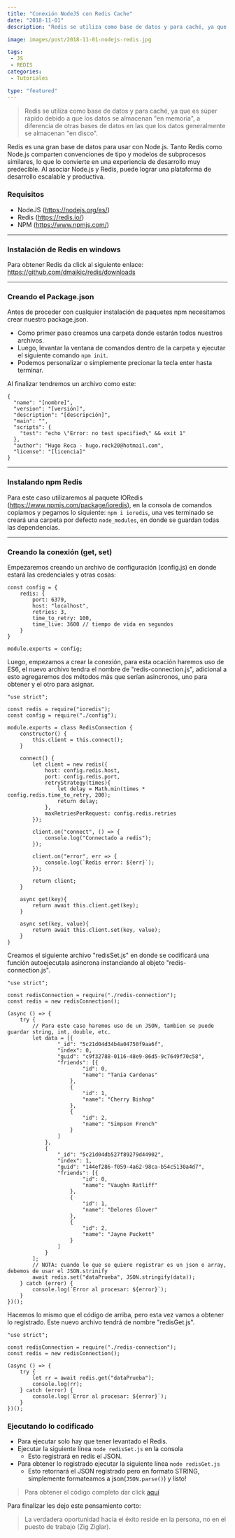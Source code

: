 ```yaml
---
title: "Conexión NodeJS con Redis Cache"
date: "2018-11-01"
description: "Redis se utiliza como base de datos y para caché, ya que es súper rápido debido a que los datos se almacenan 'en memoria', a diferencia de otras bases de datos en las que los datos generalmente se almacenan 'en disco'."

image: images/post/2018-11-01-nodejs-redis.jpg

tags:
 - JS
 - REDIS
categories:
 - Tutoriales

type: "featured"
---
```

> Redis se utiliza como base de datos y para caché, ya que es súper rápido debido a que los datos se almacenan "en memoria", a diferencia de otras bases de datos en las que los datos generalmente se almacenan "en disco".

Redis es una gran base de datos para usar con Node.js. Tanto Redis como Node.js comparten convenciones de tipo y modelos de subprocesos similares, lo que lo convierte en una experiencia de desarrollo muy predecible. Al asociar Node.js y Redis, puede lograr una plataforma de desarrollo escalable y productiva.   

### Requisitos
- NodeJS (https://nodejs.org/es/)
- Redis (https://redis.io/)
- NPM (https://www.npmjs.com/)

----
### Instalación de Redis en windows
Para obtener Redis da click al siguiente enlace: https://github.com/dmajkic/redis/downloads

----
### Creando el Package.json
Antes de proceder con cualquier instalación de paquetes npm necesitamos crear nuestro package.json.

- Como primer paso creamos una carpeta donde estarán todos nuestros archivos.
- Luego, levantar la ventana de comandos dentro de la carpeta y ejecutar el siguiente comando `npm init`.
- Podemos personalizar o simplemente precionar la tecla enter hasta terminar.

Al finalizar tendremos un archivo como este:

```
{
  "name": "[nombre]",
  "version": "[versión]",
  "description": "[descripción]",
  "main": "",
  "scripts": {
    "test": "echo \"Error: no test specified\" && exit 1"
  },
  "author": "Hugo Roca - hugo.rock20@hotmail.com",
  "license": "[licencia]"
}
```

----
### Instalando npm Redis
Para este caso utilizaremos al paquete IORedis (https://www.npmjs.com/package/ioredis), en la consola de comandos copiamos y pegamos lo siquiente: `npm i ioredis`, una ves terminado se creará una carpeta por defecto `node_modules`, en donde se guardan todas las dependencias.

----
### Creando la conexión (get, set)
Empezaremos creando un archivo de configuración (config.js) en donde estará las credenciales y otras cosas:

```
const config = {
    redis: {
        port: 6379,
        host: "localhost",
        retries: 3,
        time_to_retry: 100,
        time_live: 3600 // tiempo de vida en segundos
    }
}

module.exports = config;
```

Luego, empezamos a crear la conexión, para esta ocación haremos uso de ES6, el nuevo archivo tendra el nombre de "redis-connection.js", adicional a esto agregaremos dos métodos más que serían asincronos, uno para obtener y el otro para asignar.

```
"use strict";

const redis = require("ioredis");
const config = require("./config");

module.exports = class RedisConnection {
    constructor() {
        this.client = this.connect();
    }

    connect() {
        let client = new redis({
            host: config.redis.host,
            port: config.redis.port,
            retryStrategy(times){
                let delay = Math.min(times * config.redis.time_to_retry, 200);
                return delay;
            },
            maxRetriesPerRequest: config.redis.retries
        });

        client.on("connect", () => {
            console.log("Connectado a redis");
        });

        client.on("error", err => {
            console.log(`Redis error: ${err}`);
        });

        return client;
    }

    async get(key){
        return await this.client.get(key);
    }

    async set(key, value){
        return await this.client.set(key, value);
    }
}
```

Creamos el siguiente archivo "redisSet.js" en donde se codificará una función autoejecutala asincrona instanciando al objeto "redis-connection.js".

```
"use strict";

const redisConnection = require("./redis-connection");
const redis = new redisConnection();

(async () => {
    try {
        // Para este caso haremos uso de un JSON, tambien se puede guardar string, int, double, etc.
        let data = [{
                "_id": "5c21d04d34b4a04750f9aa6f",
                "index": 0,
                "guid": "c9f32788-0116-48e9-86d5-9c7649f70c58",
                "friends": [{
                        "id": 0,
                        "name": "Tania Cardenas"
                    },
                    {
                        "id": 1,
                        "name": "Cherry Bishop"
                    },
                    {
                        "id": 2,
                        "name": "Simpson French"
                    }
                ]
            },
            {
                "_id": "5c21d04db527f89279d44902",
                "index": 1,
                "guid": "144ef286-f059-4a62-98ca-b54c5130a4d7",
                "friends": [{
                        "id": 0,
                        "name": "Vaughn Ratliff"
                    },
                    {
                        "id": 1,
                        "name": "Delores Glover"
                    },
                    {
                        "id": 2,
                        "name": "Jayne Puckett"
                    }
                ]
            }
        ];
        // NOTA: cuando lo que se quiere registrar es un json o array, debemos de usar el JSON.strinify 
        await redis.set("dataPrueba", JSON.stringify(data));
    } catch (error) {
        console.log(`Error al procesar: ${error}`);
    }
})();
```

Hacemos lo mismo que el código de arriba, pero esta vez vamos a obtener lo registrado. Este nuevo archivo tendrá de nombre "redisGet.js".

```
"use strict";

const redisConnection = require("./redis-connection");
const redis = new redisConnection();

(async () => {
    try {
        let rr = await redis.get("dataPrueba");
        console.log(rr);
    } catch (error) {
        console.log(`Error al procesar: ${error}`);
    }
})();
```

### Ejecutando lo codificado
- Para ejecutar solo hay que tener levantado el Redis.
- Ejecutar la siguiente línea `node redisSet.js` en la consola
    - Esto registrará en redis el JSON.
- Para obtener lo registrado ejecutar la siguiente línea `node redisGet.js`
    - Esto retornará el JSON registrado pero en formato STRING, simplemente formateamos a json(`JSON.parse()`) y listo!

> Para obtener el código completo dar click [aquí](https://github.com/PORTAFOLIO-PROYECTOS/NODE_JS_REDIS_CACHE/archive/master.zip)


Para finalizar les dejo este pensamiento corto:
> La verdadera oportunidad hacia el éxito reside en la persona, no en el puesto de trabajo (Zig Ziglar).